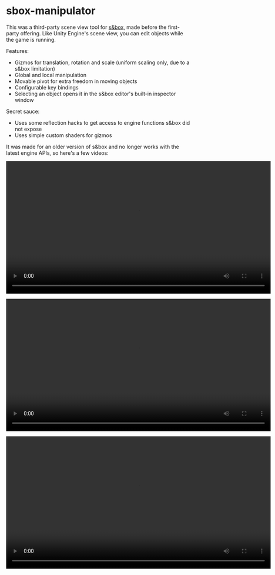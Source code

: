 # sbox-manipulator

This was a third-party scene view tool for [s&box](https://sbox.facepunch.com/), made before the first-party offering. Like Unity Engine's scene view, you can edit objects while the game is running.

Features:
- Gizmos for translation, rotation and scale (uniform scaling only, due to a s&box limitation)
- Global and local manipulation
- Movable pivot for extra freedom in moving objects
- Configurable key bindings
- Selecting an object opens it in the s&box editor's built-in inspector window

Secret sauce:
- Uses some reflection hacks to get access to engine functions s&box did not expose
- Uses simple custom shaders for gizmos

It was made for an older version of s&box and no longer works with the latest engine APIs, so here's a few videos:

<video src='https://raw.githubusercontent.com/MuffinTastic/sbox-manipulator/master/media/sbox-dev_C0Wkg8HZCn.mp4' width=720></video>

<video src='https://raw.githubusercontent.com/MuffinTastic/sbox-manipulator/master/media/sbox-dev_LG5iDH01Fa.mp4' width=720></video>

<video src='https://raw.githubusercontent.com/MuffinTastic/sbox-manipulator/master/media/sbox-dev_zx6axwhfzM.mp4' width=720></video>
